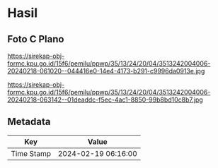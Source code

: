 # Hasil

## Foto C Plano

https://sirekap-obj-formc.kpu.go.id/15f6/pemilu/ppwp/35/13/24/20/04/3513242004006-20240218-061020--044416e0-14e4-4173-b291-c9996da0913e.jpg

https://sirekap-obj-formc.kpu.go.id/15f6/pemilu/ppwp/35/13/24/20/04/3513242004006-20240218-063142--01deaddc-f5ec-4ac1-8850-99b8bd10c8b7.jpg


## Metadata

| Key        | Value               |
| ---------- | ------------------- |
| Time Stamp | 2024-02-19 06:16:00 |



